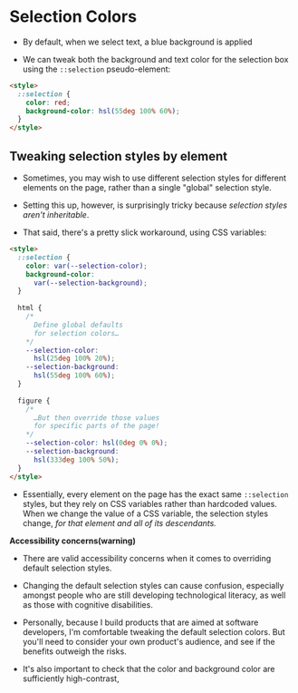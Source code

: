 # Selection Colors

- By default, when we select text, a blue background is applied

- We can tweak both the background and text color for the selection box using the `::selection` pseudo-element:

```html
<style>
  ::selection {
    color: red;
    background-color: hsl(55deg 100% 60%);
  }
</style>
```

## Tweaking selection styles by element

- Sometimes, you may wish to use different selection styles for different elements on the page, rather than a single "global" selection style.

- Setting this up, however, is surprisingly tricky because _selection styles aren't inheritable_.
- That said, there's a pretty slick workaround, using CSS variables:

```html
<style>
  ::selection {
    color: var(--selection-color);
    background-color:
      var(--selection-background);
  }
  
  html {
    /*
      Define global defaults
      for selection colors…
    */
    --selection-color:
      hsl(25deg 100% 20%);
    --selection-background:
      hsl(55deg 100% 60%);
  }
  
  figure {
    /*
      …But then override those values
      for specific parts of the page!
    */
    --selection-color: hsl(0deg 0% 0%);
    --selection-background:
      hsl(333deg 100% 50%);
  }
</style>
```

- Essentially, every element on the page has the exact same `::selection` styles, but they rely on CSS variables rather than hardcoded values. When we change the value of a CSS variable, the selection styles change, _for that element and all of its descendants._

**Accessibility concerns(warning)**

- There are valid accessibility concerns when it comes to overriding default selection styles.

- Changing the default selection styles can cause confusion, especially amongst people who are still developing technological literacy, as well as those with cognitive disabilities.

- Personally, because I build products that are aimed at software developers, I'm comfortable tweaking the default selection colors. But you'll need to consider your own product's audience, and see if the benefits outweigh the risks.

- It's also important to check that the color and background color are sufficiently high-contrast,